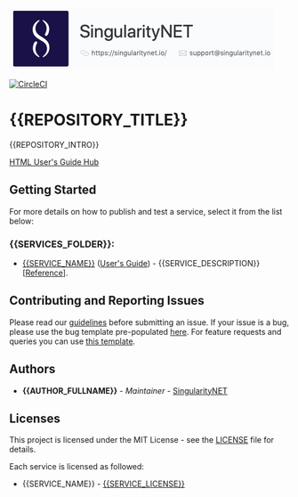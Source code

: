 [issue-template]: ../../issues/new?template=BUG_REPORT.md
[feature-template]: ../../issues/new?template=FEATURE_REQUEST.md

![singnetlogo](docs/assets/singnet-logo.jpg 'SingularityNET')

[![CircleCI](https://circleci.com/gh/{{GITHUB_ACCOUNT}}/{{GITHUB_REPOSITORY}}.svg?style=svg)](https://circleci.com/gh/{{GITHUB_ACCOUNT}}/{{GITHUB_REPOSITORY}})

# {{REPOSITORY_TITLE}}

{{REPOSITORY_INTRO}}

[HTML User's Guide Hub](https://{{GITHUB_ACCOUNT}}.github.io/{{GITHUB_REPOSITORY}}/)

## Getting Started

For more details on how to publish and test a service, select it from the list below:

### {{SERVICES_FOLDER}}:
- [{{SERVICE_NAME}}]({{SERVICES_FOLDER}}/{{SERVICE_NAME}}) 
([User's Guide](docs/users_guide/{{SERVICES_FOLDER}}/{{SERVICE_NAME}}.md)) - {{SERVICE_DESCRIPTION}}
[[Reference]({{SERVICE_REFERENCE_LINK}})].

## Contributing and Reporting Issues

Please read our [guidelines](https://dev.singularitynet.io/docs/contribute/contribution-guidelines/#submitting-an-issue) 
before submitting an issue. If your issue is a bug, please use the bug template pre-populated [here][issue-template]. 
For feature requests and queries you can use [this template][feature-template].

## Authors

* **{{AUTHOR_FULLNAME}}** - *Maintainer* - [SingularityNET](https://www.singularitynet.io)

## Licenses

This project is licensed under the MIT License - see the [LICENSE](LICENSE) file for details.

Each service is licensed as followed:

- {{SERVICE_NAME}} - [{{SERVICE_LICENSE}}]({{SERVICE_LICENSE_LINK}})